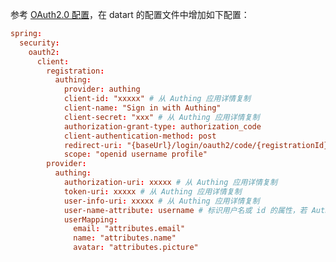 <IntegrationDetailCard title="配置 datart">

参考 [OAuth2.0 配置](https://running-elephant.github.io/datart-docs/docs/#3-2-7-1-OAuth2)，在 datart 的配置文件中增加如下配置：

```conf
spring:
  security:
    oauth2:
      client:
        registration:
          authing:
            provider: authing
            client-id: "xxxxx" # 从 Authing 应用详情复制
            client-name: "Sign in with Authing"
            client-secret: "xxx" # 从 Authing 应用详情复制
            authorization-grant-type: authorization_code
            client-authentication-method: post
            redirect-uri: "{baseUrl}/login/oauth2/code/{registrationId}"
            scope: "openid username profile"
        provider:
          authing:
            authorization-uri: xxxxx # 从 Authing 应用详情复制
            token-uri: xxxxx # 从 Authing 应用详情复制
            user-info-uri: xxxxx # 从 Authing 应用详情复制
            user-name-attribute: username # 标识用户名或 id 的属性，若 Authing 中 username 不一定有值，可以使用 sub
            userMapping:
              email: "attributes.email"
              name: "attributes.name"
              avatar: "attributes.picture"

```

</IntegrationDetailCard>
